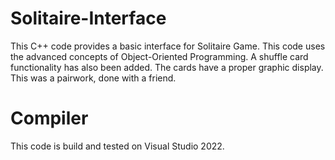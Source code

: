 # Solitaire-Interface
This C++ code provides a basic interface for Solitaire Game. This code uses the advanced concepts of Object-Oriented Programming. A shuffle card functionality has also been added. The cards have a proper graphic display. This was a pairwork, done with a friend.

# Compiler
This code is build and tested on Visual Studio 2022. 
